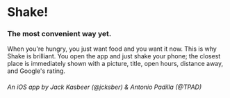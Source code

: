 # Shake!

### The most convenient way yet.

When you're hungry, you just want food and you want it now. This is why Shake is brilliant. You open the app and just shake your phone; the closest place is immediately shown with a picture, title, open hours, distance away, and Google's rating.

###### An iOS app by Jack Kasbeer (@jcksber) & Antonio Padilla (@TPAD)
